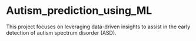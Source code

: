 # Autism_prediction_using_ML
This project focuses on leveraging data-driven insights to assist in the early detection of autism spectrum disorder (ASD).
